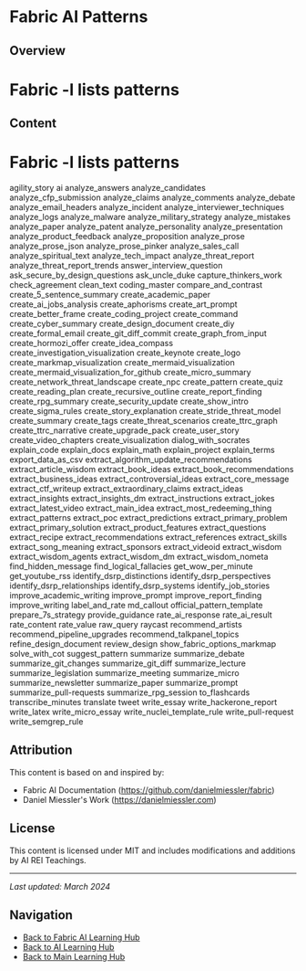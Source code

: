 # Fabric AI Patterns

## Overview
# Fabric -l lists patterns

## Content
# Fabric -l lists patterns

agility_story
ai
analyze_answers
analyze_candidates
analyze_cfp_submission
analyze_claims
analyze_comments
analyze_debate
analyze_email_headers
analyze_incident
analyze_interviewer_techniques
analyze_logs
analyze_malware
analyze_military_strategy
analyze_mistakes
analyze_paper
analyze_patent
analyze_personality
analyze_presentation
analyze_product_feedback
analyze_proposition
analyze_prose
analyze_prose_json
analyze_prose_pinker
analyze_sales_call
analyze_spiritual_text
analyze_tech_impact
analyze_threat_report
analyze_threat_report_trends
answer_interview_question
ask_secure_by_design_questions
ask_uncle_duke
capture_thinkers_work
check_agreement
clean_text
coding_master
compare_and_contrast
create_5_sentence_summary
create_academic_paper
create_ai_jobs_analysis
create_aphorisms
create_art_prompt
create_better_frame
create_coding_project
create_command
create_cyber_summary
create_design_document
create_diy
create_formal_email
create_git_diff_commit
create_graph_from_input
create_hormozi_offer
create_idea_compass
create_investigation_visualization
create_keynote
create_logo
create_markmap_visualization
create_mermaid_visualization
create_mermaid_visualization_for_github
create_micro_summary
create_network_threat_landscape
create_npc
create_pattern
create_quiz
create_reading_plan
create_recursive_outline
create_report_finding
create_rpg_summary
create_security_update
create_show_intro
create_sigma_rules
create_story_explanation
create_stride_threat_model
create_summary
create_tags
create_threat_scenarios
create_ttrc_graph
create_ttrc_narrative
create_upgrade_pack
create_user_story
create_video_chapters
create_visualization
dialog_with_socrates
explain_code
explain_docs
explain_math
explain_project
explain_terms
export_data_as_csv
extract_algorithm_update_recommendations
extract_article_wisdom
extract_book_ideas
extract_book_recommendations
extract_business_ideas
extract_controversial_ideas
extract_core_message
extract_ctf_writeup
extract_extraordinary_claims
extract_ideas
extract_insights
extract_insights_dm
extract_instructions
extract_jokes
extract_latest_video
extract_main_idea
extract_most_redeeming_thing
extract_patterns
extract_poc
extract_predictions
extract_primary_problem
extract_primary_solution
extract_product_features
extract_questions
extract_recipe
extract_recommendations
extract_references
extract_skills
extract_song_meaning
extract_sponsors
extract_videoid
extract_wisdom
extract_wisdom_agents
extract_wisdom_dm
extract_wisdom_nometa
find_hidden_message
find_logical_fallacies
get_wow_per_minute
get_youtube_rss
identify_dsrp_distinctions
identify_dsrp_perspectives
identify_dsrp_relationships
identify_dsrp_systems
identify_job_stories
improve_academic_writing
improve_prompt
improve_report_finding
improve_writing
label_and_rate
md_callout
official_pattern_template
prepare_7s_strategy
provide_guidance
rate_ai_response
rate_ai_result
rate_content
rate_value
raw_query
raycast
recommend_artists
recommend_pipeline_upgrades
recommend_talkpanel_topics
refine_design_document
review_design
show_fabric_options_markmap
solve_with_cot
suggest_pattern
summarize
summarize_debate
summarize_git_changes
summarize_git_diff
summarize_lecture
summarize_legislation
summarize_meeting
summarize_micro
summarize_newsletter
summarize_paper
summarize_prompt
summarize_pull-requests
summarize_rpg_session
to_flashcards
transcribe_minutes
translate
tweet
write_essay
write_hackerone_report
write_latex
write_micro_essay
write_nuclei_template_rule
write_pull-request
write_semgrep_rule


## Attribution
This content is based on and inspired by:
- Fabric AI Documentation (https://github.com/danielmiessler/fabric)
- Daniel Miessler's Work (https://danielmiessler.com)

## License
This content is licensed under MIT and includes modifications and additions by AI REI Teachings.

---
*Last updated: March 2024*

## Navigation
- [Back to Fabric AI Learning Hub](./index.md)
- [Back to AI Learning Hub](../index.md)
- [Back to Main Learning Hub](../../index.md)
